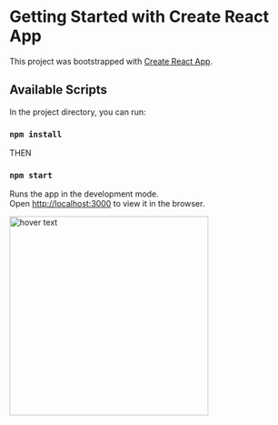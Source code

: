 # Getting Started with Create React App

This project was bootstrapped with [Create React App](https://github.com/facebook/create-react-app).

## Available Scripts

In the project directory, you can run:

### `npm install`

THEN

### `npm start`

Runs the app in the development mode.\
Open [http://localhost:3000](http://localhost:3000) to view it in the browser.

<img src="https://f7-zpcloud.zdn.vn/3069075062885009077/b565103f3a58fd06a449.jpg" width="350" title="hover text">
